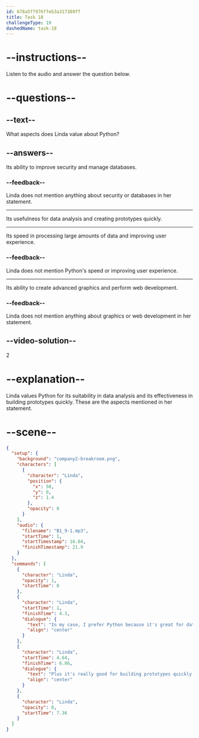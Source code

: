 ```yaml
---
id: 678a5ff976ffeb3a317389ff
title: Task 18
challengeType: 19
dashedName: task-18
---
```


<!-- (audio) Linda: In my case, I prefer Python because it's great for data analysis. Plus, it's really good for building prototypes quickly. -->

# --instructions--

Listen to the audio and answer the question below.

# --questions--

## --text--

What aspects does Linda value about Python?

## --answers--

Its ability to improve security and manage databases.

### --feedback--

Linda does not mention anything about security or databases in her statement.

---

Its usefulness for data analysis and creating prototypes quickly.

---

Its speed in processing large amounts of data and improving user experience.

### --feedback--

Linda does not mention Python's speed or improving user experience.

---

Its ability to create advanced graphics and perform web development.

### --feedback--

Linda does not mention anything about graphics or web development in her statement.

## --video-solution--

2

# --explanation--

Linda values Python for its suitability in data analysis and its effectiveness in building prototypes quickly. These are the aspects mentioned in her statement.

# --scene--

```json
{
  "setup": {
    "background": "company2-breakroom.png",
    "characters": [
      {
        "character": "Linda",
        "position": {
          "x": 50,
          "y": 0,
          "z": 1.4
        },
        "opacity": 0
      }
    ],
    "audio": {
      "filename": "B1_9-1.mp3",
      "startTime": 1,
      "startTimestamp": 16.04,
      "finishTimestamp": 21.9
    }
  },
  "commands": [
    {
      "character": "Linda",
      "opacity": 1,
      "startTime": 0
    },
    {
      "character": "Linda",
      "startTime": 1,
      "finishTime": 4.3,
      "dialogue": {
        "text": "In my case, I prefer Python because it's great for data analysis.",
        "align": "center"
      }
    },
    {
      "character": "Linda",
      "startTime": 4.64,
      "finishTime": 6.86,
      "dialogue": {
        "text": "Plus it's really good for building prototypes quickly.",
        "align": "center"
      }
    },
    {
      "character": "Linda",
      "opacity": 0,
      "startTime": 7.36
    }
  ]
}
```

